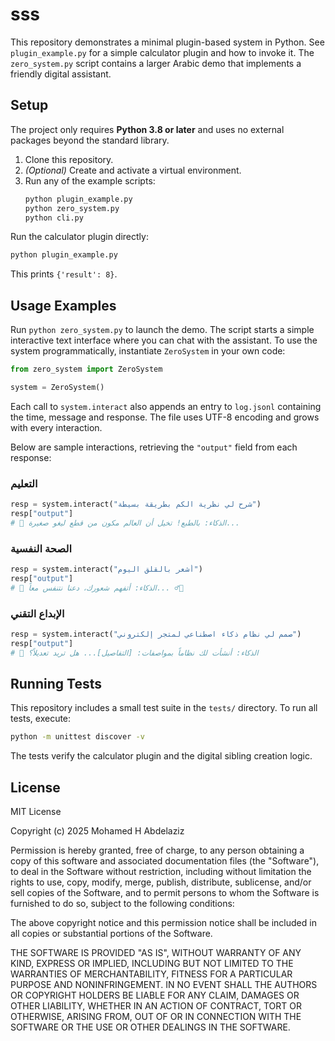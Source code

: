 # sss

This repository demonstrates a minimal plugin-based system in Python. See `plugin_example.py` for a simple calculator plugin and how to invoke it. The `zero_system.py` script contains a larger Arabic demo that implements a friendly digital assistant.

## Setup

The project only requires **Python&nbsp;3.8 or later** and uses no external packages beyond the standard library.

1. Clone this repository.
2. *(Optional)* Create and activate a virtual environment.
3. Run any of the example scripts:
   ```bash
   python plugin_example.py
   python zero_system.py
   python cli.py
   ```

Run the calculator plugin directly:
```bash
python plugin_example.py
```
This prints `{'result': 8}`.

## Usage Examples

Run `python zero_system.py` to launch the demo. The script starts a simple
interactive text interface where you can chat with the assistant. To use the
system programmatically, instantiate `ZeroSystem` in your own code:

```python
from zero_system import ZeroSystem

system = ZeroSystem()
```

Each call to `system.interact` also appends an entry to `log.jsonl` containing
the time, message and response. The file uses UTF-8 encoding and grows with
every interaction.

Below are sample interactions, retrieving the `"output"` field from each
response:

### التعليم
```python
resp = system.interact("شرح لي نظرية الكم بطريقة بسيطة")
resp["output"]
# 🤖 الذكاء: بالطبع! تخيل أن العالم مكون من قطع ليغو صغيرة...
```

### الصحة النفسية
```python
resp = system.interact("أشعر بالقلق اليوم")
resp["output"]
# 🤖 الذكاء: أتفهم شعورك، دعنا نتنفس معاً... 💆‍♂️
```

### الإبداع التقني
```python
resp = system.interact("صمم لي نظام ذكاء اصطناعي لمتجر إلكتروني")
resp["output"]
# 🤖 الذكاء: أنشأت لك نظاماً بمواصفات: [التفاصيل]... هل تريد تعديلاً؟
```

## Running Tests

This repository includes a small test suite in the `tests/` directory. To run
all tests, execute:

```bash
python -m unittest discover -v
```

The tests verify the calculator plugin and the digital sibling creation logic.

## License

MIT License

Copyright (c) 2025 Mohamed H Abdelaziz

Permission is hereby granted, free of charge, to any person obtaining a copy
of this software and associated documentation files (the "Software"), to deal
in the Software without restriction, including without limitation the rights
to use, copy, modify, merge, publish, distribute, sublicense, and/or sell
copies of the Software, and to permit persons to whom the Software is
furnished to do so, subject to the following conditions:

The above copyright notice and this permission notice shall be included in all
copies or substantial portions of the Software.

THE SOFTWARE IS PROVIDED "AS IS", WITHOUT WARRANTY OF ANY KIND, EXPRESS OR
IMPLIED, INCLUDING BUT NOT LIMITED TO THE WARRANTIES OF MERCHANTABILITY,
FITNESS FOR A PARTICULAR PURPOSE AND NONINFRINGEMENT. IN NO EVENT SHALL THE
AUTHORS OR COPYRIGHT HOLDERS BE LIABLE FOR ANY CLAIM, DAMAGES OR OTHER
LIABILITY, WHETHER IN AN ACTION OF CONTRACT, TORT OR OTHERWISE, ARISING FROM,
OUT OF OR IN CONNECTION WITH THE SOFTWARE OR THE USE OR OTHER DEALINGS IN THE
SOFTWARE.

